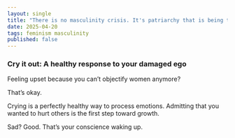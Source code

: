 ```yaml
---
layout: single
title: "There is no masculinity crisis. It's patriarchy that is being threatened."
date: 2025-04-20
tags: feminism masculinity
published: false
---
```


### Cry it out: A healthy response to your damaged ego

Feeling upset because you can’t objectify women anymore?

That’s okay.

Crying is a perfectly healthy way to process emotions.
Admitting that you wanted to hurt others is the first step toward growth.

Sad? Good. That’s your conscience waking up.
